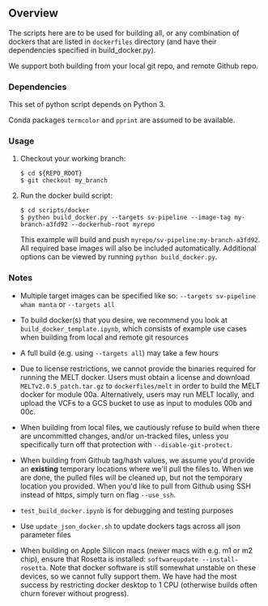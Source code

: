 ## Overview

The scripts here are to be used for building all, or any combination of dockers that are listed in `dockerfiles` directory
(and have their dependencies specified in build_docker.py).

We support both building from your local git repo, and remote Github repo.

### Dependencies
This set of python script depends on Python 3.

Conda packages `termcolor` and `pprint` are assumed to be available.

### Usage

1. Checkout your working branch:
    ```
    $ cd ${REPO_ROOT}
    $ git checkout my_branch
    ```

2. Run the docker build script:
    ```
    $ cd scripts/docker
    $ python build_docker.py --targets sv-pipeline --image-tag my-branch-a3fd92 --dockerhub-root myrepo 
    ```
    This example will build and push `myrepo/sv-pipeline:my-branch-a3fd92`. All required base images will 
    also be included automatically. Additional options can be viewed by running `python build_docker.py`.

### Notes

* Multiple target images can be specified like so: `--targets sv-pipeline wham manta` or `--targets all`

* To build docker(s) that you desire, we recommend you look at `build_docker_template.ipynb`, which consists of example use cases when building from local and remote git resources

* A full build (e.g. using `--targets all`) may take a few hours

* Due to license restrictions, we cannot provide the binaries required for running the MELT docker. Users must obtain a license and download `MELTv2.0.5_patch.tar.gz` to `dockerfiles/melt` in order to build the MELT docker for module 00a. Alternatively, users may run MELT locally, and upload the VCFs to a GCS bucket to use as input to modules 00b and 00c. 

* When building from local files, we cautiously refuse to build when there are uncommitted changes, and/or un-tracked files, unless you specifically turn off that protection with `--disable-git-protect`.

* When building from Github tag/hash values, we assume you'd provide an **existing** temporary locations where we'll pull the files to. When we are done, the pulled files will be cleaned up, but not the temporary location you provided. When you'd like to pull from Github using SSH instead of https, simply turn on flag `--use_ssh`.

* `test_build_docker.ipynb` is for debugging and testing purposes

* Use `update_json_docker.sh` to update dockers tags across all json parameter files

* When building on Apple Silicon macs (newer macs with e.g. m1 or m2 chip), ensure that Rosetta is installed: `softwareupdate --install-rosetta`. Note that docker software is still somewhat unstable on these devices, so we cannot fully support them. We have had the most success by restricting docker desktop to 1 CPU (otherwise builds often churn forever without progress).
